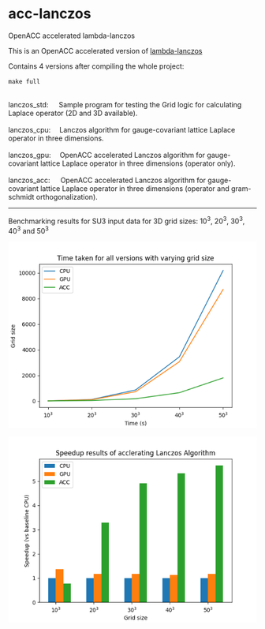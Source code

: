 # acc-lanczos
OpenACC accelerated lambda-lanczos

This is an OpenACC accelerated version of [lambda-lanczos](https://github.com/mrcdr/lambda-lanczos)

Contains 4 versions after compiling the whole project:

```
make full
```

<br />
lanczos_std:&emsp;&ensp;Sample program for testing the Grid logic for calculating Laplace operator (2D and 3D available).<br />
<br />
lanczos_cpu:&emsp; Lanczos algorithm for gauge-covariant lattice Laplace operator in three dimensions.<br />
<br />
lanczos_gpu:&emsp; OpenACC accelerated Lanczos algorithm for gauge-covariant lattice Laplace operator in three dimensions (operator only).<br />
<br />
lanczos_acc:&emsp;&ensp;OpenACC accelerated Lanczos algorithm for gauge-covariant lattice Laplace operator in three dimensions (operator and gram-schmidt orthogonalization).<br />

---
Benchmarking results for SU3 input data for 3D grid sizes: 10<sup>3</sup>, 20<sup>3</sup>, 30<sup>3</sup>, 40<sup>3</sup> and 50<sup>3</sup>

![Time taken by serial, partial-parallelized and fullly parallel versions](https://github.com/Beck-919/acc-lanczos/blob/master/stats/line_time.png?raw=true)

![Speedup of partial-parallelized and fullly parallel versions with serial baseline](https://github.com/Beck-919/acc-lanczos/blob/master/stats/bar_speedup.png?raw=true)
